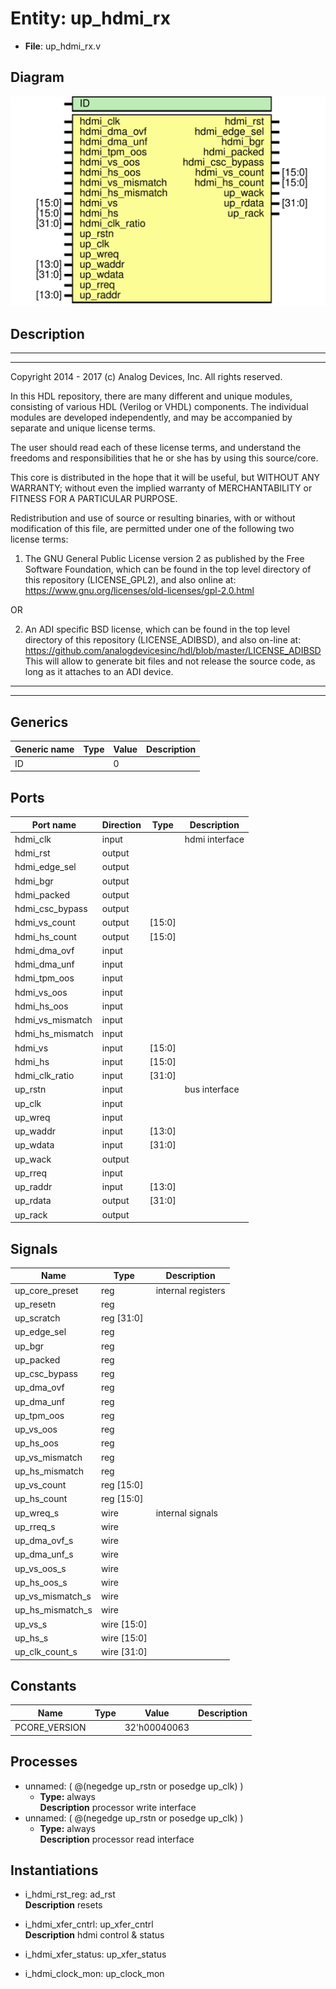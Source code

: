# Entity: up_hdmi_rx

- **File**: up_hdmi_rx.v
## Diagram

![Diagram](up_hdmi_rx.svg "Diagram")
## Description

 ***************************************************************************
 ***************************************************************************
 Copyright 2014 - 2017 (c) Analog Devices, Inc. All rights reserved.

 In this HDL repository, there are many different and unique modules, consisting
 of various HDL (Verilog or VHDL) components. The individual modules are
 developed independently, and may be accompanied by separate and unique license
 terms.

 The user should read each of these license terms, and understand the
 freedoms and responsibilities that he or she has by using this source/core.

 This core is distributed in the hope that it will be useful, but WITHOUT ANY
 WARRANTY; without even the implied warranty of MERCHANTABILITY or FITNESS FOR
 A PARTICULAR PURPOSE.

 Redistribution and use of source or resulting binaries, with or without modification
 of this file, are permitted under one of the following two license terms:

   1. The GNU General Public License version 2 as published by the
      Free Software Foundation, which can be found in the top level directory
      of this repository (LICENSE_GPL2), and also online at:
      <https://www.gnu.org/licenses/old-licenses/gpl-2.0.html>

 OR

   2. An ADI specific BSD license, which can be found in the top level directory
      of this repository (LICENSE_ADIBSD), and also on-line at:
      https://github.com/analogdevicesinc/hdl/blob/master/LICENSE_ADIBSD
      This will allow to generate bit files and not release the source code,
      as long as it attaches to an ADI device.

 ***************************************************************************
 ***************************************************************************

## Generics

| Generic name | Type | Value | Description |
| ------------ | ---- | ----- | ----------- |
| ID           |      | 0     |             |
## Ports

| Port name        | Direction | Type   | Description     |
| ---------------- | --------- | ------ | --------------- |
| hdmi_clk         | input     |        |  hdmi interface |
| hdmi_rst         | output    |        |                 |
| hdmi_edge_sel    | output    |        |                 |
| hdmi_bgr         | output    |        |                 |
| hdmi_packed      | output    |        |                 |
| hdmi_csc_bypass  | output    |        |                 |
| hdmi_vs_count    | output    | [15:0] |                 |
| hdmi_hs_count    | output    | [15:0] |                 |
| hdmi_dma_ovf     | input     |        |                 |
| hdmi_dma_unf     | input     |        |                 |
| hdmi_tpm_oos     | input     |        |                 |
| hdmi_vs_oos      | input     |        |                 |
| hdmi_hs_oos      | input     |        |                 |
| hdmi_vs_mismatch | input     |        |                 |
| hdmi_hs_mismatch | input     |        |                 |
| hdmi_vs          | input     | [15:0] |                 |
| hdmi_hs          | input     | [15:0] |                 |
| hdmi_clk_ratio   | input     | [31:0] |                 |
| up_rstn          | input     |        |  bus interface  |
| up_clk           | input     |        |                 |
| up_wreq          | input     |        |                 |
| up_waddr         | input     | [13:0] |                 |
| up_wdata         | input     | [31:0] |                 |
| up_wack          | output    |        |                 |
| up_rreq          | input     |        |                 |
| up_raddr         | input     | [13:0] |                 |
| up_rdata         | output    | [31:0] |                 |
| up_rack          | output    |        |                 |
## Signals

| Name             | Type           | Description          |
| ---------------- | -------------- | -------------------- |
| up_core_preset   | reg            |  internal registers  |
| up_resetn        | reg            |                      |
| up_scratch       | reg     [31:0] |                      |
| up_edge_sel      | reg            |                      |
| up_bgr           | reg            |                      |
| up_packed        | reg            |                      |
| up_csc_bypass    | reg            |                      |
| up_dma_ovf       | reg            |                      |
| up_dma_unf       | reg            |                      |
| up_tpm_oos       | reg            |                      |
| up_vs_oos        | reg            |                      |
| up_hs_oos        | reg            |                      |
| up_vs_mismatch   | reg            |                      |
| up_hs_mismatch   | reg            |                      |
| up_vs_count      | reg     [15:0] |                      |
| up_hs_count      | reg     [15:0] |                      |
| up_wreq_s        | wire           |  internal signals    |
| up_rreq_s        | wire           |                      |
| up_dma_ovf_s     | wire           |                      |
| up_dma_unf_s     | wire           |                      |
| up_vs_oos_s      | wire           |                      |
| up_hs_oos_s      | wire           |                      |
| up_vs_mismatch_s | wire           |                      |
| up_hs_mismatch_s | wire           |                      |
| up_vs_s          | wire [15:0]    |                      |
| up_hs_s          | wire [15:0]    |                      |
| up_clk_count_s   | wire [31:0]    |                      |
## Constants

| Name          | Type | Value        | Description |
| ------------- | ---- | ------------ | ----------- |
| PCORE_VERSION |      | 32'h00040063 |             |
## Processes
- unnamed: ( @(negedge up_rstn or posedge up_clk) )
  - **Type:** always
</br>**Description**
 processor write interface 
- unnamed: ( @(negedge up_rstn or posedge up_clk) )
  - **Type:** always
</br>**Description**
 processor read interface 
## Instantiations

- i_hdmi_rst_reg: ad_rst
</br>**Description**
 resets

- i_hdmi_xfer_cntrl: up_xfer_cntrl
</br>**Description**
 hdmi control & status

- i_hdmi_xfer_status: up_xfer_status
- i_hdmi_clock_mon: up_clock_mon
